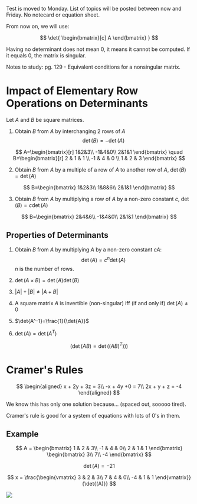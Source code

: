 Test is moved to Monday. List of topics will be posted between now and
Friday. No notecard or equation sheet.

From now on, we will use:

$$
\det{
\begin{bmatrix}[c]
A
\end{bmatrix}
}
$$

Having no determinant does not mean $0$, it means it cannot be computed.
If it equals $0$, the matrix is singular.

Notes to study: pg. 129 - Equivalent conditions for a nonsingular
matrix.

# Impact of Elementary Row Operations on Determinants

Let $A$ and $B$ be square matrices.

1.  Obtain $B$ from $A$ by interchanging 2 rows of $A$ $$
    \det{(B)} = - \det{(A)}
    $$

$$
A=\begin{bmatrix}[r]
    1&2&3\\
    -1&4&0\\
    2&1&1
\end{bmatrix} \quad B=\begin{bmatrix}[r]
2 & 1 & 1 \\
-1 & 4 & 0 \\
1 & 2 & 3
\end{bmatrix}
$$

2.  Obtain $B$ from $A$ by a multiple of a row of $A$ to another row of
    $A$, $\det{(B)}=\det{(A)}$

$$
B=\begin{bmatrix}
1&2&3\\
1&8&6\\
2&1&1
\end{bmatrix}
$$

3.  Obtain $B$ from $A$ by multiplying a row of $A$ by a non-zero
    constant $c$, $\det{(B)}=c \det{(A)}$

$$
B=\begin{bmatrix}
2&4&6\\
-1&4&0\\
2&1&1
\end{bmatrix}
$$

## Properties of Determinants

1.  Obtain $B$ from $A$ by multiplying $A$ by a non-zero constant $cA$:
    $$
    \det{(A)} = c^n \det{(A)}
    $$ $n$ is the number of rows.

2.  $\det{(A\times B)}=\det{(A)}\det{(B)}$

3.  $|A| + |B| \neq |A + B|$

4.  A square matrix $A$ is invertible (non-singular) iff (if and only
    if) $\det(A) \neq 0$

5.  $\det{A^-1}=\frac{1}{\det{A}}$

6.  $\det{(A)} = \det{(A^T)}$

$$
\left( \det{(AB)} = \det{\left((AB)^T)\right)} \right)
$$

# Cramer's Rules

$$
\begin{aligned}
x + 2y + 3z = 3\\
-x + 4y +0 = 7\\
2x + y + z = -4
\end{aligned}
$$

We know this has only one solution because... (spaced out, sooooo
tired).

Cramer's rule is good for a system of equations with lots of 0's in
them.

## Example

$$
A = \begin{bmatrix}
1 & 2 & 3\\
-1 & 4 & 0\\
2 & 1 & 1
\end{bmatrix}
\begin{bmatrix}
3\\
7\\
-4
\end{bmatrix}
$$

$$
\det{(A)}=-21
$$

$$
x = \frac{\begin{vmatrix}
3 & 2 & 3\\
7 & 4 & 0\\
-4 & 1 & 1
\end{vmatrix}}{\det{(A)}}
$$

![](!imgdir/362aedd4aa3e9e563d83336a2b472b754f035698.png)
